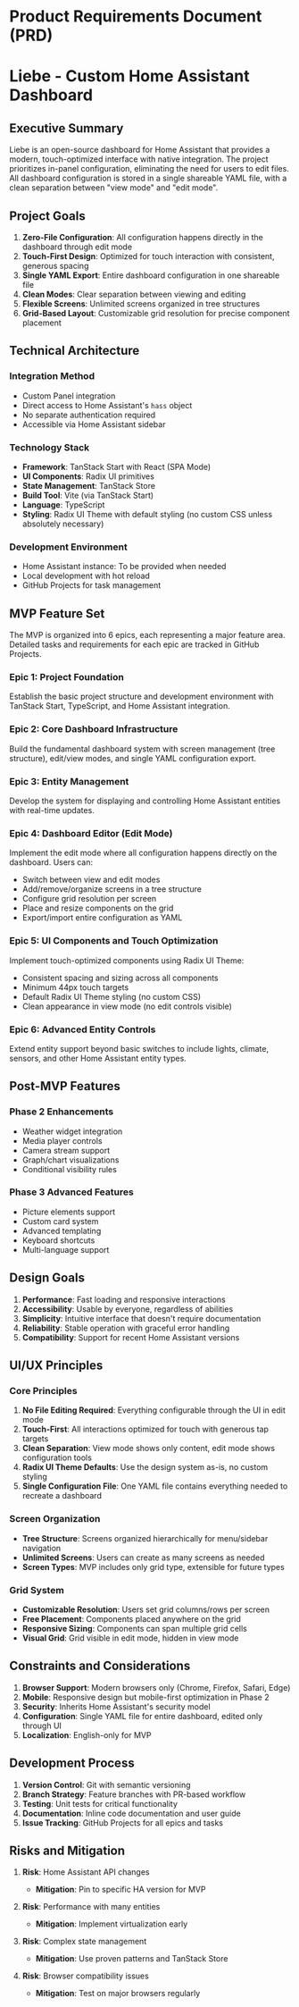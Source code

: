 # Product Requirements Document (PRD)
# Liebe - Custom Home Assistant Dashboard

## Executive Summary

Liebe is an open-source dashboard for Home Assistant that provides a modern, touch-optimized interface with native integration. The project prioritizes in-panel configuration, eliminating the need for users to edit files. All dashboard configuration is stored in a single shareable YAML file, with a clean separation between "view mode" and "edit mode".

## Project Goals

1. **Zero-File Configuration**: All configuration happens directly in the dashboard through edit mode
2. **Touch-First Design**: Optimized for touch interaction with consistent, generous spacing
3. **Single YAML Export**: Entire dashboard configuration in one shareable file
4. **Clean Modes**: Clear separation between viewing and editing
5. **Flexible Screens**: Unlimited screens organized in tree structures
6. **Grid-Based Layout**: Customizable grid resolution for precise component placement

## Technical Architecture

### Integration Method
- Custom Panel integration
- Direct access to Home Assistant's `hass` object
- No separate authentication required
- Accessible via Home Assistant sidebar

### Technology Stack
- **Framework**: TanStack Start with React (SPA Mode)
- **UI Components**: Radix UI primitives
- **State Management**: TanStack Store
- **Build Tool**: Vite (via TanStack Start)
- **Language**: TypeScript
- **Styling**: Radix UI Theme with default styling (no custom CSS unless absolutely necessary)

### Development Environment
- Home Assistant instance: To be provided when needed
- Local development with hot reload
- GitHub Projects for task management

## MVP Feature Set

The MVP is organized into 6 epics, each representing a major feature area. Detailed tasks and requirements for each epic are tracked in GitHub Projects.

### Epic 1: Project Foundation
Establish the basic project structure and development environment with TanStack Start, TypeScript, and Home Assistant integration.

### Epic 2: Core Dashboard Infrastructure
Build the fundamental dashboard system with screen management (tree structure), edit/view modes, and single YAML configuration export.

### Epic 3: Entity Management
Develop the system for displaying and controlling Home Assistant entities with real-time updates.

### Epic 4: Dashboard Editor (Edit Mode)
Implement the edit mode where all configuration happens directly on the dashboard. Users can:
- Switch between view and edit modes
- Add/remove/organize screens in a tree structure
- Configure grid resolution per screen
- Place and resize components on the grid
- Export/import entire configuration as YAML

### Epic 5: UI Components and Touch Optimization
Implement touch-optimized components using Radix UI Theme:
- Consistent spacing and sizing across all components
- Minimum 44px touch targets
- Default Radix UI Theme styling (no custom CSS)
- Clean appearance in view mode (no edit controls visible)

### Epic 6: Advanced Entity Controls
Extend entity support beyond basic switches to include lights, climate, sensors, and other Home Assistant entity types.

## Post-MVP Features

### Phase 2 Enhancements
- Weather widget integration
- Media player controls
- Camera stream support
- Graph/chart visualizations
- Conditional visibility rules

### Phase 3 Advanced Features
- Picture elements support
- Custom card system
- Advanced templating
- Keyboard shortcuts
- Multi-language support

## Design Goals

1. **Performance**: Fast loading and responsive interactions
2. **Accessibility**: Usable by everyone, regardless of abilities
3. **Simplicity**: Intuitive interface that doesn't require documentation
4. **Reliability**: Stable operation with graceful error handling
5. **Compatibility**: Support for recent Home Assistant versions

## UI/UX Principles

### Core Principles

1. **No File Editing Required**: Everything configurable through the UI in edit mode
2. **Touch-First**: All interactions optimized for touch with generous tap targets
3. **Clean Separation**: View mode shows only content, edit mode shows configuration tools
4. **Radix UI Theme Defaults**: Use the design system as-is, no custom styling
5. **Single Configuration File**: One YAML file contains everything needed to recreate a dashboard

### Screen Organization

- **Tree Structure**: Screens organized hierarchically for menu/sidebar navigation
- **Unlimited Screens**: Users can create as many screens as needed
- **Screen Types**: MVP includes only grid type, extensible for future types

### Grid System

- **Customizable Resolution**: Users set grid columns/rows per screen
- **Free Placement**: Components placed anywhere on the grid
- **Responsive Sizing**: Components can span multiple grid cells
- **Visual Grid**: Grid visible in edit mode, hidden in view mode

## Constraints and Considerations

1. **Browser Support**: Modern browsers only (Chrome, Firefox, Safari, Edge)
2. **Mobile**: Responsive design but mobile-first optimization in Phase 2
3. **Security**: Inherits Home Assistant's security model
4. **Configuration**: Single YAML file for entire dashboard, edited only through UI
5. **Localization**: English-only for MVP

## Development Process

1. **Version Control**: Git with semantic versioning
2. **Branch Strategy**: Feature branches with PR-based workflow
3. **Testing**: Unit tests for critical functionality
4. **Documentation**: Inline code documentation and user guide
5. **Issue Tracking**: GitHub Projects for all epics and tasks


## Risks and Mitigation

1. **Risk**: Home Assistant API changes
   - **Mitigation**: Pin to specific HA version for MVP
   
2. **Risk**: Performance with many entities
   - **Mitigation**: Implement virtualization early
   
3. **Risk**: Complex state management
   - **Mitigation**: Use proven patterns and TanStack Store

4. **Risk**: Browser compatibility issues
   - **Mitigation**: Test on major browsers regularly

